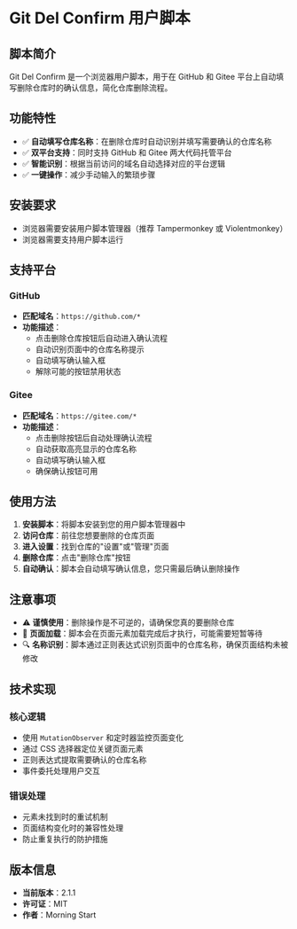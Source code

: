 # Git Del Confirm 用户脚本

## 脚本简介

Git Del Confirm 是一个浏览器用户脚本，用于在 GitHub 和 Gitee 平台上自动填写删除仓库时的确认信息，简化仓库删除流程。

## 功能特性

- ✅ **自动填写仓库名称**：在删除仓库时自动识别并填写需要确认的仓库名称
- ✅ **双平台支持**：同时支持 GitHub 和 Gitee 两大代码托管平台
- ✅ **智能识别**：根据当前访问的域名自动选择对应的平台逻辑
- ✅ **一键操作**：减少手动输入的繁琐步骤

## 安装要求

- 浏览器需要安装用户脚本管理器（推荐 Tampermonkey 或 Violentmonkey）
- 浏览器需要支持用户脚本运行

## 支持平台

### GitHub
- **匹配域名**：`https://github.com/*`
- **功能描述**：
  - 点击删除仓库按钮后自动进入确认流程
  - 自动识别页面中的仓库名称提示
  - 自动填写确认输入框
  - 解除可能的按钮禁用状态

### Gitee
- **匹配域名**：`https://gitee.com/*`
- **功能描述**：
  - 点击删除按钮后自动处理确认流程
  - 自动获取高亮显示的仓库名称
  - 自动填写确认输入框
  - 确保确认按钮可用

## 使用方法

1. **安装脚本**：将脚本安装到您的用户脚本管理器中
2. **访问仓库**：前往您想要删除的仓库页面
3. **进入设置**：找到仓库的"设置"或"管理"页面
4. **删除仓库**：点击"删除仓库"按钮
5. **自动确认**：脚本会自动填写确认信息，您只需最后确认删除操作

## 注意事项

- ⚠️ **谨慎使用**：删除操作是不可逆的，请确保您真的要删除仓库
- 🔄 **页面加载**：脚本会在页面元素加载完成后才执行，可能需要短暂等待
- 🔍 **名称识别**：脚本通过正则表达式识别页面中的仓库名称，确保页面结构未被修改

## 技术实现

### 核心逻辑
- 使用 `MutationObserver` 和定时器监控页面变化
- 通过 CSS 选择器定位关键页面元素
- 正则表达式提取需要确认的仓库名称
- 事件委托处理用户交互

### 错误处理
- 元素未找到时的重试机制
- 页面结构变化时的兼容性处理
- 防止重复执行的防护措施

## 版本信息
- **当前版本**：2.1.1
- **许可证**：MIT
- **作者**：Morning Start
